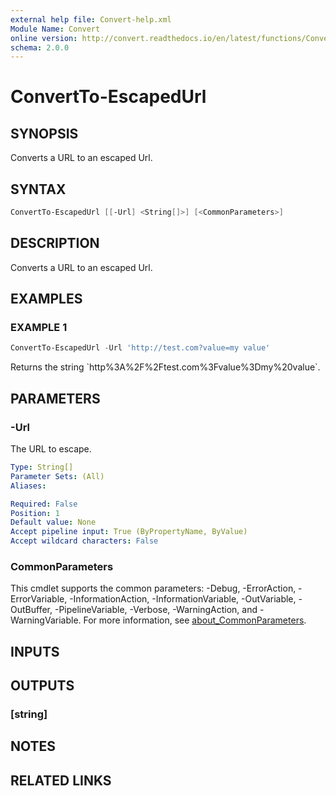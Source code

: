 ```yaml
---
external help file: Convert-help.xml
Module Name: Convert
online version: http://convert.readthedocs.io/en/latest/functions/ConvertTo-Clixml/
schema: 2.0.0
---
```


# ConvertTo-EscapedUrl

## SYNOPSIS

Converts a URL to an escaped Url.

## SYNTAX

```powershell
ConvertTo-EscapedUrl [[-Url] <String[]>] [<CommonParameters>]
```

## DESCRIPTION

Converts a URL to an escaped Url.

## EXAMPLES

### EXAMPLE 1

```powershell
ConvertTo-EscapedUrl -Url 'http://test.com?value=my value'
```

Returns the string \`http%3A%2F%2Ftest.com%3Fvalue%3Dmy%20value\`.

## PARAMETERS

### -Url

The URL to escape.

```yaml
Type: String[]
Parameter Sets: (All)
Aliases:

Required: False
Position: 1
Default value: None
Accept pipeline input: True (ByPropertyName, ByValue)
Accept wildcard characters: False
```

### CommonParameters

This cmdlet supports the common parameters: -Debug, -ErrorAction, -ErrorVariable, -InformationAction, -InformationVariable, -OutVariable, -OutBuffer, -PipelineVariable, -Verbose, -WarningAction, and -WarningVariable. For more information, see [about_CommonParameters](http://go.microsoft.com/fwlink/?LinkID=113216).

## INPUTS

## OUTPUTS

### [string]

## NOTES

## RELATED LINKS
